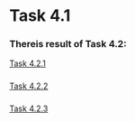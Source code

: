 # Task 4.1
### Thereis result of Task 4.2:
[Task 4.2.1](./4.2.1/readme.md)
###
[Task 4.2.2](./4.2.2/readme.md)
###
[Task 4.2.3](./4.2.3/readme.md)
